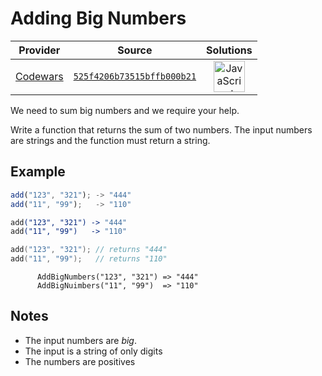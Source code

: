 [_metadata_:generated]: - "true"

# Adding Big Numbers

<!-- INFO TABLE BEGIN -->

| Provider                                        | Source                                                                               | Solutions                                                                                                                                                    |
| :---------------------------------------------: | :----------------------------------------------------------------------------------: | :----------------------------------------------------------------------------------------------------------------------------------------------------------: |
| [Codewars](../../../docs/providers/Codewars.md) | [`525f4206b73515bffb000b21`](https://www.codewars.com/kata/525f4206b73515bffb000b21) | [<img src="https://res.cloudinary.com/rascaltwo/image/upload/v1631924076/javascript_ehszr7.svg" alt="JavaScript" title="JavaScript" width="50" />](solve.js) |

<!-- INFO TABLE END -->

We need to sum big numbers and we require your help.

Write a function that returns the sum of two numbers. The input numbers are strings and the function must return a string.

## Example

```javascript
add("123", "321"); -> "444"
add("11", "99");   -> "110"
```
```coffeescript
add("123", "321") -> "444"
add("11", "99")   -> "110"
```
```c
add("123", "321"); // returns "444"
add("11", "99");   // returns "110"
```
```cobol
      AddBigNumbers("123", "321") => "444"
      AddBigNuimbers("11", "99")  => "110"
```

## Notes 

* The input numbers are _big_.
* The input is a string of only digits
* The numbers are positives
